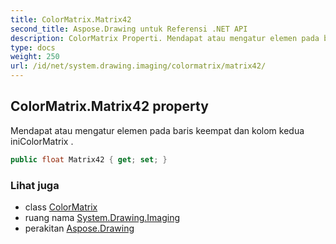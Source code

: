 ```yaml
---
title: ColorMatrix.Matrix42
second_title: Aspose.Drawing untuk Referensi .NET API
description: ColorMatrix Properti. Mendapat atau mengatur elemen pada baris keempat dan kolom kedua iniColorMatrix .
type: docs
weight: 250
url: /id/net/system.drawing.imaging/colormatrix/matrix42/
---
```

## ColorMatrix.Matrix42 property

Mendapat atau mengatur elemen pada baris keempat dan kolom kedua iniColorMatrix .

```csharp
public float Matrix42 { get; set; }
```

### Lihat juga

* class [ColorMatrix](../)
* ruang nama [System.Drawing.Imaging](../../colormatrix/)
* perakitan [Aspose.Drawing](../../../)


